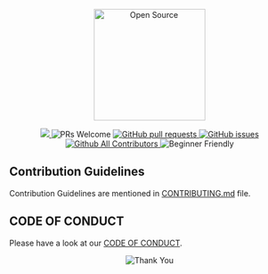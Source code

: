 <p align="center">
  <img src="https://pixan198.github.io/images/logo.png" alt="Open Source" width="200px" height="200px"/>
</p>

<p align="center">
<a href="https://github.com/dscssgi/git-n-github-101/blob/master/LICENSE" target="_blank">
  <img src="https://img.shields.io/github/license/dscssgi/git-n-github-101?style=for-the-badge" />
  </a> 
  <img src="https://img.shields.io/badge/PRs-welcome-brightgreen.svg?style=for-the-badge" alt="PRs Welcome" /> 
  <a href="https://github.com/dscssgi/git-n-github-101/pulls" target="_blank">
    <img alt="GitHub pull requests" src="https://img.shields.io/github/issues-pr/dscssgi/git-n-github-101?style=for-the-badge" />
  </a> 
  <a href="https://github.com/dscssgi/git-n-github-101/issues" target="_blank">
    <img alt="GitHub issues" src="https://img.shields.io/github/issues/dscssgi/git-n-github-101?style=for-the-badge" />
  </a> 
  <a href="https://github.com/dscssgi/git-n-github-101" target="_blank">
    <img alt="Github All Contributors" src="https://img.shields.io/github/contributors/dscssgi/git-n-github-101?style=for-the-badge" />
  </a>
  <img alt="Beginner Friendly" src="https://img.shields.io/badge/Beginner-Friendly-orange?style=for-the-badge" />
</p>

## Contribution Guidelines

Contribution Guidelines are mentioned in [CONTRIBUTING.md](https://github.com/dscssgi/git-n-github-101/blob/main/CONTRIBUTING.md) file.

## CODE OF CONDUCT

Please have a look at our [CODE OF CONDUCT](https://github.com/dscssgi/git-n-github-101/blob/main/CODE_OF_CONDUCT.md).


<p align="center">
  <img alt="Thank You" src="https://img.shields.io/badge/THANK YOU-brightgreen?style=for-the-badge" />
</p>
